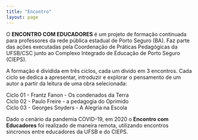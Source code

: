 ```yaml
---
title: "Encontro"
layout: page
---
```


 O **ENCONTRO COM EDUCADORES** é um projeto de formação continuada para professores da rede pública estadual de Porto Seguro (BA). Faz parte das ações executadas pela Coordenação de Práticas Pedagógicas da UFSB/CSC junto ao Complexo Integrado de Educação de Porto Seguro (CIEPS).

 A formação é dividida em três ciclos, cada um divido em 3 encontros. Cada ciclo se dedica a apresentar,  introduzir e explorar o pensamento de um autor a partir da leitura de uma obra selecionada:

Ciclo 01 - Frantz Fanon - Os condenados da Terra  
Ciclo 02 - Paulo Freire - a pedagogia do Oprimido  
Ciclo 03 - Georges Snyders - A Alegria na Escola  

Dado o cenário da pandemia COVID-19, em 2020 o **Encontro com Educadores** foi realizado de maneira remota, utilizando encontros síncronos entre educadores da UFSB e do CIEPS.

